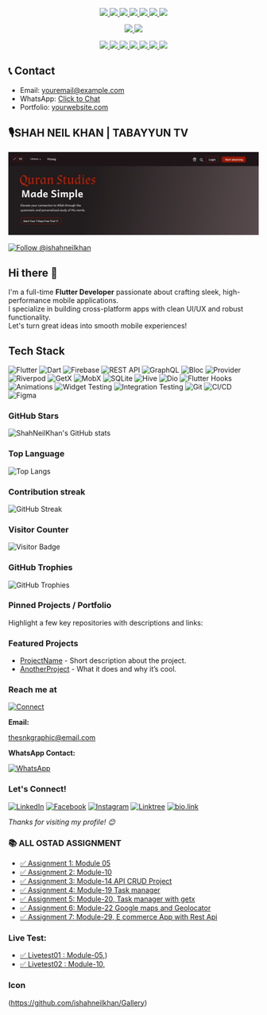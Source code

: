 <p align="center">
  <a href="#home">
    <img src="https://img.shields.io/badge/Home-0d1117?style=for-the-badge&logo=github&logoColor=white" />
  </a>
  <a href="#about">
    <img src="https://img.shields.io/badge/About-6f42c1?style=for-the-badge&logo=about-dot-me&logoColor=white" />
  </a>
  <a href="#contact">
    <img src="https://img.shields.io/badge/Contact-d63384?style=for-the-badge&logo=gmail&logoColor=white" />
  </a>
  <a href="#projects">
    <img src="https://img.shields.io/badge/Projects-1d72b8?style=for-the-badge&logo=react&logoColor=white" />
  </a>
  <a href="#assignments">
    <img src="https://img.shields.io/badge/Assignments-f39c12?style=for-the-badge&logo=google-classroom&logoColor=white" />
  </a>
  <a href="#social">
    <img src="https://img.shields.io/badge/Social_Links-30a14e?style=for-the-badge&logo=linktree&logoColor=white" />
  </a>
  <a href="https://yourdownloadlink.com">
    <img src="https://img.shields.io/badge/Download-App-20c997?style=for-the-badge&logo=google-play&logoColor=white" />
  </a>
 <p align="center">
  <a href="https://yourwebsite.com/login">
    <img src="https://img.shields.io/badge/Login-0d6efd?style=for-the-badge&logo=auth0&logoColor=white" />
  </a>
  <a href="https://yourwebsite.com/register">
    <img src="https://img.shields.io/badge/↳ Register-198754?style=for-the-badge&logo=addthis&logoColor=white" />
  </a>
</p>












<p align="center">
  <a href="#home">
    <img src="https://img.shields.io/badge/Home-24292e?style=for-the-badge&logo=github&logoColor=white" />
  </a>
  <a href="https://yourwebsite.com/login">
    <img src="https://img.shields.io/badge/Login-0d6efd?style=for-the-badge&logo=auth0&logoColor=white" />
  </a>
  <a href="https://yourwebsite.com/register">
    <img src="https://img.shields.io/badge/Register-198754?style=for-the-badge&logo=addthis&logoColor=white" />
  </a>
  <a href="#features">
    <img src="https://img.shields.io/badge/Features-f39c12?style=for-the-badge&logo=producthunt&logoColor=white" />
  </a>
  <a href="#contact">
    <img src="https://img.shields.io/badge/Contact-d63384?style=for-the-badge&logo=gmail&logoColor=white" />
  </a>
  <a href="https://yourwebsite.com">
    <img src="https://img.shields.io/badge/Visit-Website-blue?style=for-the-badge&logo=google-chrome" />
  </a>
  <a href="https://play.google.com/store/apps/details?id=com.yourapp">
    <img src="https://img.shields.io/badge/Download-App-success?style=for-the-badge&logo=google-play&logoColor=white" />
  </a>
</p>








## 📞 Contact <a name="contact"></a>
- Email: youremail@example.com  
- WhatsApp: [Click to Chat](https://wa.me/88017xxxxxxx)  
- Portfolio: [yourwebsite.com](https://yourwebsite.com)


























## 🎙️SHAH NEIL KHAN | TABAYYUN TV

![Cover Image](https://raw.githubusercontent.com/ishahneilkhan/gallery/main/Frame%2015.svg)



[![Follow @ishahneilkhan](https://img.shields.io/badge/Follow-@ishahneilkhan-black?style=for-the-badge&logo=github)](https://github.com/ishahneilkhan)



## Hi there 👋

I'm a full-time **Flutter Developer** passionate about crafting sleek, high-performance mobile applications.  
I specialize in building cross-platform apps with clean UI/UX and robust functionality.  
Let's turn great ideas into smooth mobile experiences!



## Tech Stack

![Flutter](https://img.shields.io/badge/Flutter-02569B?logo=flutter&logoColor=white&style=for-the-badge)
![Dart](https://img.shields.io/badge/Dart-0175C2?logo=dart&logoColor=white&style=for-the-badge)
![Firebase](https://img.shields.io/badge/Firebase-FFCA28?logo=firebase&logoColor=black&style=for-the-badge)
![REST API](https://img.shields.io/badge/REST%20API-000000?style=for-the-badge)
![GraphQL](https://img.shields.io/badge/GraphQL-E10098?logo=graphql&logoColor=white&style=for-the-badge)
![Bloc](https://img.shields.io/badge/BLoC-4A3F35?style=for-the-badge&logo=flutter)
![Provider](https://img.shields.io/badge/Provider-42A5F5?style=for-the-badge&logo=flutter)
![Riverpod](https://img.shields.io/badge/Riverpod-5C3EE8?style=for-the-badge)
![GetX](https://img.shields.io/badge/GetX-4CAF50?style=for-the-badge)
![MobX](https://img.shields.io/badge/MobX-FF6600?style=for-the-badge)
![SQLite](https://img.shields.io/badge/SQLite-003B57?logo=sqlite&logoColor=white&style=for-the-badge)
![Hive](https://img.shields.io/badge/Hive-FFC107?style=for-the-badge)
![Dio](https://img.shields.io/badge/Dio-007ACC?style=for-the-badge)
![Flutter Hooks](https://img.shields.io/badge/Flutter_Hooks-0277BD?style=for-the-badge)
![Animations](https://img.shields.io/badge/Animations-FF4081?style=for-the-badge)
![Widget Testing](https://img.shields.io/badge/Widget_Testing-4CAF50?style=for-the-badge)
![Integration Testing](https://img.shields.io/badge/Integration_Testing-2196F3?style=for-the-badge)
![Git](https://img.shields.io/badge/Git-F05032?logo=git&logoColor=white&style=for-the-badge)
![CI/CD](https://img.shields.io/badge/CI/CD-blue?style=for-the-badge)
![Figma](https://img.shields.io/badge/Figma-F24E1E?logo=figma&logoColor=white&style=for-the-badge)



### GitHub Stars

![ShahNeilKhan's GitHub stats](https://github-readme-stats.vercel.app/api?username=iShahNeilKhan&show_icons=true&theme=radical)


### Top Language
![Top Langs](https://github-readme-stats.vercel.app/api/top-langs/?username=iShahNeilKhan&layout=compact&theme=radical)

### Contribution streak
![GitHub Streak](https://github-readme-streak-stats.herokuapp.com/?user=iShahNeilKhan&theme=radical)

### Visitor Counter
![Visitor Badge](https://visitor-badge.laobi.icu/badge?page_id=iShahNeilKhan.iShahNeilKhan)

### GitHub Trophies
![GitHub Trophies](https://github-profile-trophy.vercel.app/?username=iShahNeilKhan&theme=radical)

### Pinned Projects / Portfolio
Highlight a few key repositories with descriptions and links:
### Featured Projects

- [ProjectName](https://github.com/username/projectname) - Short description about the project.
- [AnotherProject](https://github.com/username/anotherproject) - What it does and why it’s cool.


### Reach me at

[![Connect](https://img.shields.io/badge/Connect-black?style=for-the-badge)](mailto:thesnkgraphic@email.com)

**Email:** 

[thesnkgraphic@email.com](mailto:thesnkgraphic@email.com)

**WhatsApp Contact:** 

[![WhatsApp](https://img.shields.io/badge/WhatsApp-25D366?logo=whatsapp&logoColor=white&style=for-the-badge)](https://wa.me/8801705633700)


### Let's Connect!

[![LinkedIn](https://img.shields.io/badge/LinkedIn-0077B5?logo=linkedin&logoColor=white&style=for-the-badge)](https://www.linkedin.com/company/iamsnkbd/)
[![Facebook](https://img.shields.io/badge/Facebook-1877F2?logo=facebook&logoColor=white&style=for-the-badge)](https://facebook.com/iamsnkbd)
[![Instagram](https://img.shields.io/badge/Instagram-E4405F?logo=instagram&logoColor=white&style=for-the-badge)](https://instagram.com/iamsnkbd)
[![Linktree](https://img.shields.io/badge/Linktree-06C755?logo=linktree&logoColor=white&style=for-the-badge)](https://linktr.ee/iamsnkbd) 
[![bio.link](https://img.shields.io/badge/bio.link-06C755?logo=bio&logoColor=white&style=for-the-badge)](https://shahneilkhan.bio.link)


*Thanks for visiting my profile! 😊*



### 📚 ALL OSTAD ASSIGNMENT

* [✅ Assignment 1: Module 05](https://github.com/ishahneilkhan/OstadBatch9/blob/main/modules05_assignment01)
* [✅ Assignment 2: Module-10](https://github.com/ishahneilkhan/OstadBatch9Modules10)
* [✅ Assignment 3: Module-14 API CRUD Project](https://github.com/ishahneilkhan/ostad-batch-9-flutter-crud-app)
* [✅ Assignment 4: Module-19  Task manager](https://github.com/ishahneilkhan/ostad-batch-9-module-19-assignment01)
* [✅ Assignment 5:  Module-20, Task manager with getx](https://github.com/ishahneilkhan/OstadBatch9Module-20-Assignment01)
* [✅ Assignment 6: Module-22 Google maps and Geolocator](https://github.com/ishahneilkhan/stadBatch9Module-22-Asssignment01)
* [✅ Assignment 7: Module-29, E commerce App with Rest Api](https://github.com/ishahneilkhan/OstadBatch9Module29Assignment01)

### Live Test: 

* [✅ Livetest01 : Module-05,](https://github.com/ishahneilkhan/LiveTest1/blob/main/Batch09Modules05))
* [✅ Livetest02 : Module-10,](https://github.com/ishahneilkhan/livetest)

  
### Icon 

(https://github.com/ishahneilkhan/Gallery)



